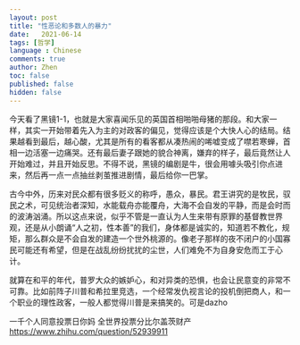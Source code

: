 ```yaml
---
layout: post
title: "性恶论和多数人的暴力"
date:   2021-06-14
tags: [哲学]
language : Chinese
comments: true
author: Zhen
toc: false
published: false
hidden: false
---
```

今天看了黑镜1-1，也就是大家喜闻乐见的英国首相啪啪母猪的那段。和大家一样，其实一开始带着先入为主的对政客的偏见，觉得应该是个大快人心的结局。结果越看到最后，越心酸，尤其是所有的看客都从凑热闹的唏嘘变成了噤若寒蝉，首相一边活塞一边痛哭。还有最后妻子跟她的貌合神离，嫌弃的样子，最后竟然让人开始难过，并且开始反思。不得不说，黑镜的编剧是牛，很会用噱头吸引你点进来，然后再一点一点抽丝剥茧推进剧情，最后给你一巴掌。

古今中外，历来对民众都有很多贬义的称呼，愚众，暴民。君王讲究的是牧民，驭民之术，可见统治者深知，水能载舟亦能覆舟，大海不会自发的平静，而是会时而的波涛汹涌。所以这点来说，似乎不管是一直认为人生来带有原罪的基督教世界观，还是从小朗诵“人之初，性本善”的我们，身体都是诚实的，知道若不教化，规矩，那么群众是不会自发的建造一个世外桃源的。像老子那样的夜不闭户的小国寡民可能还有希望，但是在战乱纷纷扰扰的尘世，人们难免不为自身安危而工于心计。

就算在和平的年代，普罗大众的嫉妒心，和对异类的恐惧，也会让民意变的非常不可靠。比如前阵子川普和希拉里竞选，一个经常发仇视言论的投机倒把商人，和一个职业的理性政客，一般人都觉得川普是来搞笑的。可是dazho

一千个人同意投票日你妈
全世界投票分比尔盖茨财产
https://www.zhihu.com/question/52939911

<!--stackedit_data:
eyJoaXN0b3J5IjpbNzExMDcyOTEzLC04MDY3NDc0NDFdfQ==
-->
